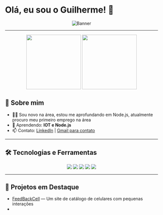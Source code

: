 # Olá, eu sou o Guilherme! 👋
<p align="center">
  <img src="https://capsule-render.vercel.app/api?type=waving&color=0:00008B,100:ADD8E6&height=180&section=header&text=Bem-vindo%20ao%20meu%20perfil!&fontSize=35&fontAlign=50&fontColor=ffffff" alt="Banner"/>
</p>

---
<p align="center">
  <img height="180em" src="https://github-readme-stats.vercel.app/api?username=BonatoGuilherme&show_icons=true&theme=radical&count_private=true&hide_rank=false"/>
  <img height="180em" src="https://github-readme-stats.vercel.app/api/top-langs/?username=BonatoGuilherme&layout=compact&theme=radical"/>
</p>

## 🚀 Sobre mim
- 👨‍💻 Sou novo na área, estou me aprofundando em Node.js, atualmente procuro meu primeiro emprego na área
- 🌱 Aprendendo: **IOT e Node.js**
- 📫 Contato: [LinkedIn]([https://www.linkedin.com/](https://www.linkedin.com/in/guilherme-dos-santos-bonato-bb4806311?utm_source=share&utm_campaign=share_via&utm_content=profile&utm_medium=android_app)) | [Gmail para contato](mailto:GuilhermeBonato344@gmail.com)

---

## 🛠️ Tecnologias e Ferramentas
<p align="center">
  <img src="https://img.shields.io/badge/-JavaScript-F7DF1E?style=flat&logo=javascript&logoColor=black"/>
  <img src="https://img.shields.io/badge/-HTML5-E34F26?style=flat&logo=html5&logoColor=white"/>
  <img src="https://img.shields.io/badge/-CSS3-1572B6?style=flat&logo=css3&logoColor=white"/>
  <img src="https://img.shields.io/badge/-VS%20Code-007ACC?style=flat&logo=visual-studio-code&logoColor=white"/>
  <img src="https://img.shields.io/badge/-Node.js-339933?style=flat&logo=node.js&logoColor=white"/>
</p>


---

## 📂 Projetos em Destaque

- [FeedBackCell](#) — Um site de catálogo de celulares com pequenas interações
- 
